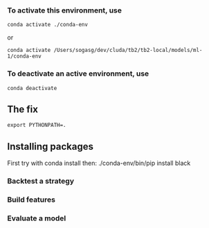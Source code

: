 ### To activate this environment, use

    conda activate ./conda-env
or

    conda activate /Users/sogasg/dev/cluda/tb2/tb2-local/models/ml-1/conda-env

### To deactivate an active environment, use

    conda deactivate

## The fix
    export PYTHONPATH=.

## Installing packages

First try with conda install
then:
     ./conda-env/bin/pip install black 

### Backtest a strategy

### Build features

### Evaluate a model

### 